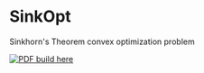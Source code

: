 # SinkOpt
Sinkhorn's Theorem convex optimization problem

[![PDF build here](https://www.sharelatex.com/github/repos/dhutchis/SinkOpt/builds/latest/badge.svg)](https://www.sharelatex.com/github/repos/dhutchis/SinkOpt/builds/latest/output.pdf)


